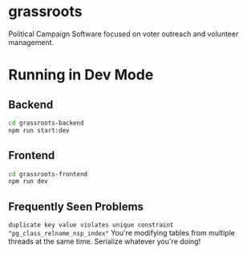 # grassroots

Political Campaign Software focused on voter outreach and volunteer management.

# Running in Dev Mode

## Backend

```sh
cd grassroots-backend
npm run start:dev
```

## Frontend

```sh
cd grassroots-frontend
npm run dev
```

## Frequently Seen Problems

`duplicate key value violates unique constraint "pg_class_relname_nsp_index"`
You're modifying tables from multiple threads at the same time. Serialize whatever you're doing!
